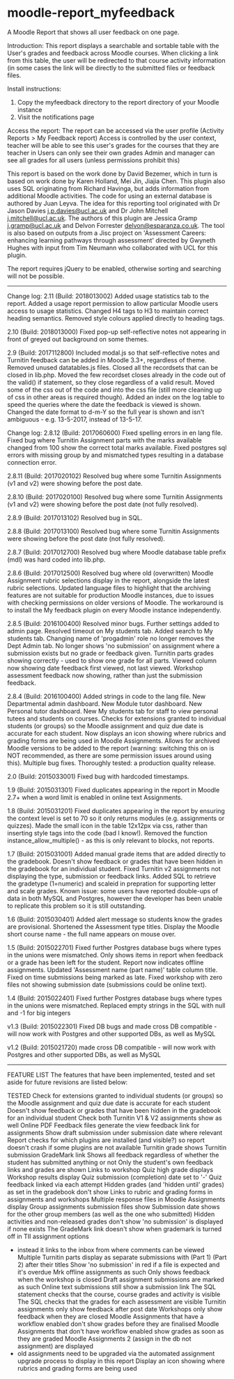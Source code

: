 moodle-report_myfeedback
==================

A Moodle Report that shows all user feedback on one page.

Introduction:
This report displays a searchable and sortable table with the User's grades and feedback across Moodle courses.
When clicking a link from this table, the user will be redirected to that course activity information (in some cases the link will be directly to the submitted files or feedback files.

Install instructions:
1. Copy the myfeedback directory to the report directory of your Moodle instance
2. Visit the notifications page

Access the report:
The report can be accessed via the user profile (Activity Reports > My Feedback report)
Access is controlled by the user context, teacher will be able to see this user's grades for the courses that they are teacher in
Users can only see their own grades
Admin and manager can see all grades for all users (unless permissions prohibit this)

This report is based on the work done by David Bezemer, which in turn is based on work done by Karen Holland, Mei Jin, Jiajia Chen. 
This plugin also uses SQL originating from Richard Havinga, but adds information from additional Moodle activities.
The code for using an external database is authored by Juan Leyva.
The idea for this reporting tool originated with Dr Jason Davies <j.p.davies@ucl.ac.uk> and Dr John Mitchell <j.mitchell@ucl.ac.uk>.
The authors of this plugin are Jessica Gramp <j.gramp@ucl.ac.uk> and Delvon Forrester <delvon@esparanza.co.uk>.
The tool is also based on outputs from a Jisc project on 'Assessment Careers: enhancing learning pathways 
through assessment' directed by Gwyneth Hughes with input from Tim Neumann who collaborated with UCL for this plugin.

The report requires jQuery to be enabled, otherwise sorting and searching will not be possible.

---
Change log:
2.11 (Build: 2018013002)
Added usage statistics tab to the report.
Added a usage report permission to allow particular Moodle users access to usage statistics.
Changed H4 tags to H3 to maintain correct heading semantics.
Removed style colours applied directly to heading tags.

2.10 (Build: 2018013000)
Fixed pop-up self-reflective notes not appearing in front of greyed out background on some themes.

2.9 (Build: 2017112800)
Included modal.js so that self-reflective notes and Turnitin feedback can be added in Moodle 3.3+, regardless of theme.
Removed unused datatables.js files.
Closed all the recordsets that can be closed in lib.php.
Moved the few recordset closes already in the code out of the valid() if statement, so they close regardless of a valid result.
Moved some of the css out of the code and into the css file (still more cleaning up of css in other areas is required though).
Added an index on the log table to speed the queries where the date the feedback is viewed is shown.
Changed the date format to d-m-Y so the full year is shown and isn't ambiguous - e.g. 13-5-2017, instead of 13-5-17.

Change log:
2.8.12 (Build: 2017060600)
Fixed spelling errors in en lang file.
Fixed bug where Turnitin Assignment parts with the marks available changed from 100 show the correct total marks available.
Fixed postgres sql errors with missing group by and mismatched types resulting in a database connection error.

2.8.11 (Build: 2017020102)
Resolved bug where some Turnitin Assignments (v1 and v2) were showing before the post date.

2.8.10 (Build: 2017020100)
Resolved bug where some Turnitin Assignments (v1 and v2) were showing before the post date (not fully resolved).

2.8.9 (Build: 2017013102)
Resolved bug in SQL.

2.8.8 (Build: 2017013100)
Resolved bug where some Turnitin Assignments were showing before the post date (not fully resolved).

2.8.7 (Build: 2017012700)
Resolved bug where Moodle database table prefix (mdl) was hard coded into lib.php.


2.8.6 (Build: 2017012500)
Resolved bug where old (overwritten) Moodle Assignment rubric selections display in the report, alongside the latest rubric selections.
Updated language files to highlight that the archiving features are not suitable for production Moodle instances, due to issues with checking permissions on older versions of Moodle.
The workaround is to install the My feedback plugin on every Moodle instance independently.

2.8.5 (Build: 2016100400)
Resolved minor bugs.
Further settings added to admin page.
Resolved timeout on My students tab.
Added search to My students tab.
Changing name of 'progadmin' role no longer removes the Dept Admin tab.
No longer shows 'no submission' on assignment where a submission exists but no grade or feedback given.
Turnitin parts grades showing correctly - used to show one grade for all parts.
Viewed column now showing date feedback first viewed, not last viewed.
Workshop assessment feedback now showing, rather than just the submission feedback.

2.8.4 (Build: 2016100400)
Added strings in code to the lang file.
New Departmental admin dashboard.
New Module tutor dashboard.
New Personal tutor dashboard.
New My students tab for staff to view personal tutees and students on courses.
Checks for extensions granted to individual students (or groups) so the Moodle assignment and quiz due date is accurate for each student.
Now displays an icon showing where rubrics and grading forms are being used in Moodle Assignments.
Allows for archived Moodle versions to be added to the report (warning: switching this on is NOT recommended, as there are some permission issues around using this).
Multiple bug fixes.
Thoroughly tested: a production quality release.

2.0 (Build: 2015033001)
Fixed bug with hardcoded timestamps.

1.9 (Build: 2015031301)
Fixed duplicates appearing in the report in Moodle 2.7+ when a word limit is enabled in online text Assignments.

1.8 (Build: 2015031201)
Fixed duplicates appearing in the report by ensuring the context level is set to 70 so it only returns modules (e.g. assignments or quizzes).
Made the small icon in the table 12x12px via css, rather than inserting style tags into the code (bad I know!).
Removed the function instance_allow_multiple() - as this is only relevant to blocks, not reports.

1.7 (Build: 2015031001)
Added manual grade items that are added directly to the gradebook.
Doesn't show feedback or grades that have been hidden in the gradebook for an individual student.
Fixed Turnitin v2 assignments not displaying the type, submission or feedback links.
Added SQL to retrieve the gradetype (1=numeric) and scaleid in prepration for supporting letter and scale grades.
Known issue: some users have reported double-ups of data in both MySQL and Postgres, however the developer has been unable to replicate this problem so it is still outstanding.

1.6 (Build: 2015030401)
Added alert message so students know the grades are provisional.
Shortened the Assessment type titles.
Display the Moodle short course name - the full name appears on mouse over.

1.5 (Build: 2015022701)
Fixed further Postgres database bugs where types in the unions were mismatched. Only shows items in report when feedback or a grade has been left for the student. Report now indicates offline assignments. Updated 'Assessment name (part name)' table column title. Fixed on time submissions being marked as late. Fixed workshop with zero files not showing submission date (submissions could be online text).

1.4 (Build: 2015022401)
Fixed further Postgres database bugs where types in the unions were mismatched. Replaced empty strings in the SQL with null and -1 for big integers

v1.3 (Build: 2015022301)
Fixed DB bugs and made cross DB compatible - will now work with Postgres and other supported DBs, as well as MySQL

v1.2 (Build: 2015021720)
made cross DB compatible - will now work with Postgres and other supported DBs, as well as MySQL

---
FEATURE LIST
The features that have been implemented, tested and set aside for future revisions are listed below:

TESTED
Check for extensions granted to individual students (or groups) so the Moodle assignment and quiz due date is accurate for each student
Doesn't show feedback or grades that have been hidden in the gradebook for an individual student
Check both Turnitin V1 & V2 assignments show as well
Online PDF Feedback files generate the view feedback link for assignments
Show draft submission under submission date where relevant
Report checks for which plugins are installed (and visible?) so report doesn't crash if some plugins are not available
Turnitin grade shows
Turnitin submission GradeMark link
Shows all feedback regardless of whether the student has submitted anything or not
Only the student's own feedback links and grades are shown
Links to workshop
Quiz high grade displays
Workshop results display
Quiz submission (completion) date set to '-'
Quiz feedback linked via each attempt
Hidden grades (and 'hidden until' grades) as set in the gradebook don't show
Links to rubric and grading forms in assignments and workshops
Multiple response files in Moodle Assignments display
Group assignments submission files show
Submission date shows for the other group members (as well as the one who submitted)
Hidden activities and non-released grades don't show
'no submission' is displayed if none exists
The GradeMark link doesn't show when grademark is turned off in TII assignment options 
- instead it links to the inbox from where comments can be viewed
Multiple Turnitin parts display as separate submissions with (Part 1) (Part 2) after their titles
Show 'no submission' in red if a file is expected and it's overdue
Mrk offline assignments as such
Only shows feedback when the workshop is closed
Draft assignment submissions are marked as such
Online text submissions still show a submission link
The SQL statement checks that the course, course grades and activity is visible
The SQL checks that the grades for each assessment are visible
Turnitin assignments only show feedback after post date
Workshops only show feedback when they are closed
Moodle Assignments that have a workflow enabled don't show grades before they are finalised
Moodle Assignments that don't have workflow enabled show grades as soon as they are graded
Moodle Assignments 2 (assign in the db not assignment) are displayed 
- old assignments need to be upgraded via the automated assignment upgrade process to display in this report
Display an icon showing where rubrics and grading forms are being used
